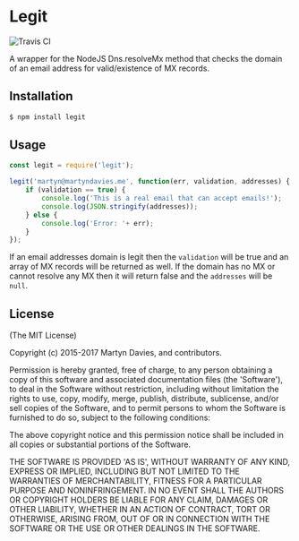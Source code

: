 # Legit

![Travis CI](https://travis-ci.org/martyndavies/legit.svg?branch=master)

A wrapper for the NodeJS Dns.resolveMx method that checks the domain of an email address for valid/existence of MX records.

## Installation

```html
$ npm install legit
```
## Usage

```javascript
const legit = require('legit');

legit('martyn@martyndavies.me', function(err, validation, addresses) {
	if (validation == true) {
		console.log('This is a real email that can accept emails!');
		console.log(JSON.stringify(addresses));
	} else {
		console.log('Error: '+ err);
	}
});
```

If an email addresses domain is legit then the `validation` will be true and an array of MX records will be returned as well. If the domain has no MX or cannot resolve any MX then it will return false and the `addresses` will be `null`.


## License

(The MIT License)

Copyright (c) 2015-2017 Martyn Davies, and contributors.

Permission is hereby granted, free of charge, to any person obtaining a copy of this software and associated documentation files (the 'Software'), to deal in the Software without restriction, including without limitation the rights to use, copy, modify, merge, publish, distribute, sublicense, and/or sell copies of the Software, and to permit persons to whom the Software is furnished to do so, subject to the following conditions:

The above copyright notice and this permission notice shall be included in all copies or substantial portions of the Software.

THE SOFTWARE IS PROVIDED 'AS IS', WITHOUT WARRANTY OF ANY KIND, EXPRESS OR IMPLIED, INCLUDING BUT NOT LIMITED TO THE WARRANTIES OF MERCHANTABILITY, FITNESS FOR A PARTICULAR PURPOSE AND NONINFRINGEMENT. IN NO EVENT SHALL THE AUTHORS OR COPYRIGHT HOLDERS BE LIABLE FOR ANY CLAIM, DAMAGES OR OTHER LIABILITY, WHETHER IN AN ACTION OF CONTRACT, TORT OR OTHERWISE, ARISING FROM, OUT OF OR IN CONNECTION WITH THE SOFTWARE OR THE USE OR OTHER DEALINGS IN THE SOFTWARE.
